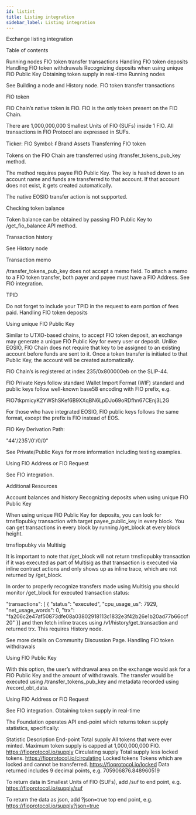 ```yaml
---
id: listint
title: Listing integration
sidebar_label: Listing integration
---
```


Exchange listing integration

Table of contents

Running nodes
FIO token transfer transactions
Handling FIO token deposits
Handling FIO token withdrawals
Recognizing deposits when using unique FIO Public Key
Obtaining token supply in real-time
Running nodes

See Building a node and History node.
FIO token transfer transactions

FIO token

FIO Chain’s native token is FIO. FIO is the only token present on the FIO Chain.

There are 1,000,000,000 Smallest Units of FIO (SUFs) inside 1 FIO. All transactions in FIO Protocol are expressed in SUFs.

Ticker: FIO
Symbol: ᵮ
Brand Assets
Transferring FIO token

Tokens on the FIO Chain are transferred using /transfer_tokens_pub_key method.

The method requires payee FIO Public Key. The key is hashed down to an account name and funds are transferred to that account. If that account does not exist, it gets created automatically.

The native EOSIO transfer action is not supported.

Checking token balance

Token balance can be obtained by passing FIO Public Key to /get_fio_balance API method.

Transaction history

See History node

Transaction memo

/transfer_tokens_pub_key does not accept a memo field. To attach a memo to a FIO token transfer, both payer and payee must have a FIO Address. See FIO integration.

TPID

Do not forget to include your TPID in the request to earn portion of fees paid.
Handling FIO token deposits

Using unique FIO Public Key

Similar to UTXO-based chains, to accept FIO token deposit, an exchange may generate a unique FIO Public Key for every user or deposit. Unlike EOSIO, FIO Chain does not require that key to be assigned to an existing account before funds are sent to it. Once a token transfer is initiated to that Public Key, the account will be created automatically.

FIO Chain’s is registered at index 235/0x800000eb on the SLIP-44.

FIO Private Keys follow standard Wallet Import Format (WIF) standard and public keys follow well-known base58 encoding with FIO prefix, e.g.

FIO7tkpmicyK2YWShSKef6B9XXqBN6LpDJo69oRDfhn67CEnj3L2G

For those who have integrated EOSIO, FIO public keys follows the same format, except the prefix is FIO instead of EOS.

FIO Key Derivation Path:

"44'/235'/0'/0/0"

See Private/Public Keys for more information including testing examples.

Using FIO Address or FIO Request

See FIO integration.

Additional Resources

Account balances and history
Recognizing deposits when using unique FIO Public Key

When using unique FIO Public Key for deposits, you can look for trnsfiopubky transaction with target payee_public_key in every block. You can get transactions in every block by running /get_block at every block height.

trnsfiopubky via Multisig

It is important to note that /get_block will not return trnsfiopubky transaction if it was executed as part of Multisig as that transaction is executed via inline contract actions and only shows up as inline trace, which are not returned by /get_block.

In order to properly recognize transfers made using Multisig you should monitor /get_block for executed transaction status:

"transactions": [   {
      "status": "executed",
      "cpu_usage_us": 7929,
      "net_usage_words": 0,
      "trx": "fa206c2e47af50873dfe08a03802918113c1832e3f42b26e1b20ad77b66ccf20"
   }]
and then fetch inline traces using /v1/history/get_transaction and returned trx. This requires History node.

See more details on Community Discussion Page.
Handling FIO token withdrawals

Using FIO Public Key

With this option, the user’s withdrawal area on the exchange would ask for a FIO Public Key and the amount of withdrawals. The transfer would be executed using /transfer_tokens_pub_key and metadata recorded using /record_obt_data.

Using FIO Address or FIO Request

See FIO integration.
Obtaining token supply in real-time

The Foundation operates API end-point which returns token supply statistics, specifically:

Statistic	Description	End-point
Total supply	All tokens that were ever minted. Maximum token supply is capped at 1,000,000,000 FIO.	https://fioprotocol.io/supply
Circulating supply	Total supply less locked tokens.	https://fioprotocol.io/circulating
Locked tokens	Tokens which are locked and cannot be transferred.	https://fioprotocol.io/locked
Data returned includes 9 decimal points, e.g. 705906876.848960519

To return data in Smallest Units of FIO (SUFs), add /suf to end point, e.g. https://fioprotocol.io/supply/suf

To return the data as json, add ?json=true top end point, e.g. https://fioprotocol.io/supply?json=true

